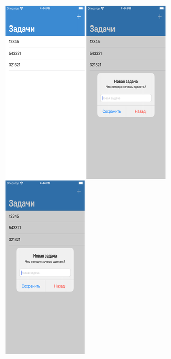 ![Главный экран](./presentation/1.png)
![Экран детальной информации](./presentation/2.png)
![Экран детальной информации](./presentation/2.png)
